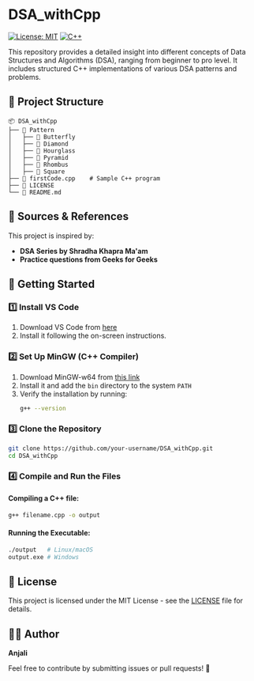 # DSA_withCpp

[![License: MIT](https://img.shields.io/badge/License-MIT-blue.svg)](LICENSE)
[![C++](https://img.shields.io/badge/Language-C%2B%2B-blue.svg)](https://isocpp.org/)

This repository provides a detailed insight into different concepts of Data Structures and Algorithms (DSA), ranging from beginner to pro level. It includes structured C++ implementations of various DSA patterns and problems.

## 📂 Project Structure

```
📦 DSA_withCpp
├── 📂 Pattern
│   ├── 📂 Butterfly
│   ├── 📂 Diamond
│   ├── 📂 Hourglass
│   ├── 📂 Pyramid
│   ├── 📂 Rhombus
│   ├── 📂 Square
├── 📄 firstCode.cpp    # Sample C++ program
├── 📜 LICENSE
└── 📘 README.md
```

## 📖 Sources & References
This project is inspired by:
- **DSA Series by Shradha Khapra Ma'am**
- **Practice questions from Geeks for Geeks**

## 🚀 Getting Started

### 1️⃣ Install VS Code
1. Download VS Code from [here](https://code.visualstudio.com/)
2. Install it following the on-screen instructions.

### 2️⃣ Set Up MinGW (C++ Compiler)
1. Download MinGW-w64 from [this link](https://www.mingw-w64.org/)
2. Install it and add the `bin` directory to the system `PATH`
3. Verify the installation by running:
   ```sh
   g++ --version
   ```

### 3️⃣ Clone the Repository
```sh
git clone https://github.com/your-username/DSA_withCpp.git
cd DSA_withCpp
```

### 4️⃣ Compile and Run the Files
#### Compiling a C++ file:
```sh
g++ filename.cpp -o output
```
#### Running the Executable:
```sh
./output   # Linux/macOS
output.exe # Windows
```

## 📄 License
This project is licensed under the MIT License - see the [LICENSE](LICENSE) file for details.

## 👩‍💻 Author
**Anjali**

Feel free to contribute by submitting issues or pull requests! 🚀

